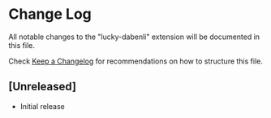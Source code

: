 # Change Log

All notable changes to the "lucky-dabenli" extension will be documented in this file.

Check [Keep a Changelog](http://keepachangelog.com/) for recommendations on how to structure this file.

## [Unreleased]

- Initial release